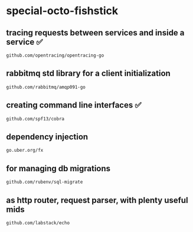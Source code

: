 # special-octo-fishstick


## tracing requests between services and inside a service ✅
    github.com/opentracing/opentracing-go

## rabbitmq std library for a client initialization
    github.com/rabbitmq/amqp091-go

## creating command line interfaces ✅
    github.com/spf13/cobra

##  dependency injection 
    go.uber.org/fx


## for managing db migrations
    github.com/rubenv/sql-migrate 

## as http router, request parser, with plenty useful mids 
    github.com/labstack/echo
